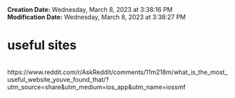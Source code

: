 <div><b>Creation Date:</b> Wednesday, March 8, 2023 at 3:38:16 PM<br></div>
<div><b>Modification Date:</b> Wednesday, March 8, 2023 at 3:38:27 PM<br></div>
<div><h1>useful sites</h1></div>
<div><br></div>
<div>https://www.reddit.com/r/AskReddit/comments/11m218m/what_is_the_most_useful_website_youve_found_that/?utm_source=share&amputm_medium=ios_app&amputm_name=iossmf</div>

